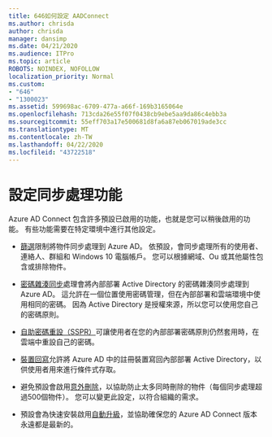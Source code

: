 ```yaml
---
title: 646如何設定 AADConnect
ms.author: chrisda
author: chrisda
manager: dansimp
ms.date: 04/21/2020
ms.audience: ITPro
ms.topic: article
ROBOTS: NOINDEX, NOFOLLOW
localization_priority: Normal
ms.custom:
- "646"
- "1300023"
ms.assetid: 599698ac-6709-477a-a66f-169b3165064e
ms.openlocfilehash: 713cda26e55f07f0438cb9ebe5aa9da86c4ebb3a
ms.sourcegitcommit: 55eff703a17e500681d8fa6a87eb067019ade3cc
ms.translationtype: MT
ms.contentlocale: zh-TW
ms.lasthandoff: 04/22/2020
ms.locfileid: "43722518"
---
```

# <a name="configure-sync-features"></a>設定同步處理功能

Azure AD Connect 包含許多預設已啟用的功能，也就是您可以稍後啟用的功能。 有些功能需要在特定環境中進行其他設定。

- [篩選](https://docs.microsoft.com/azure/active-directory/connect/active-directory-aadconnectsync-configure-filtering)限制將物件同步處理到 Azure AD。 依預設，會同步處理所有的使用者、連絡人、群組和 Windows 10 電腦帳戶。 您可以根據網域、Ou 或其他屬性包含或排除物件。

- [密碼雜湊同步](https://docs.microsoft.com/azure/active-directory/connect/active-directory-aadconnectsync-implement-password-hash-synchronization)處理會將內部部署 Active Directory 的密碼雜湊同步處理到 Azure AD。 這允許在一個位置使用密碼管理，但在內部部署和雲端環境中使用相同的密碼。 因為 Active Directory 是授權來源，所以您可以使用您自己的密碼原則。

- [自助密碼重設（SSPR）](https://docs.microsoft.com/azure/active-directory/authentication/quickstart-sspr)可讓使用者在您的內部部署密碼原則仍然套用時，在雲端中重設自己的密碼。

- [裝置回寫](https://docs.microsoft.com/azure/active-directory/connect/active-directory-aadconnect-feature-device-writeback)允許將 Azure AD 中的註冊裝置寫回內部部署 Active Directory，以供使用者用來進行條件式存取。

- 避免預設會啟用[意外刪除](https://docs.microsoft.com/azure/active-directory/connect/active-directory-aadconnectsync-feature-prevent-accidental-deletes)，以協助防止太多同時刪除的物件（每個同步處理超過500個物件）。 您可以變更此設定，以符合組織的需求。

- 預設會為快速安裝啟用[自動升級](https://docs.microsoft.com/azure/active-directory/connect/active-directory-aadconnect-feature-automatic-upgrade)，並協助確保您的 Azure AD Connect 版本永遠都是最新的。
